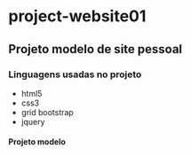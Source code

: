 # project-website01

## Projeto modelo de site pessoal

### Linguagens usadas no projeto

- html5 </br>
- css3 </br>
- grid bootstrap </br>
- jquery

#### Projeto modelo
